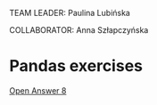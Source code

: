 TEAM LEADER: Paulina Lubińska

COLLABORATOR: Anna Szłapczyńska

# Pandas exercises
[Open Answer 8](./Exercise8.ipynb)


